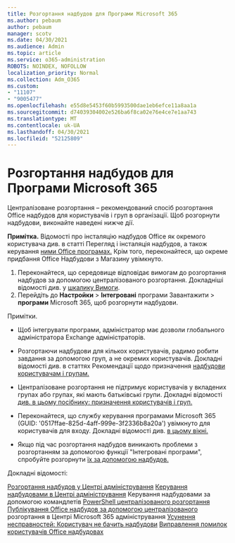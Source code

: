 ```yaml
---
title: Розгортання надбудов для Програми Microsoft 365
ms.author: pebaum
author: pebaum
manager: scotv
ms.date: 04/30/2021
ms.audience: Admin
ms.topic: article
ms.service: o365-administration
ROBOTS: NOINDEX, NOFOLLOW
localization_priority: Normal
ms.collection: Adm_O365
ms.custom:
- "11107"
- "9005477"
ms.openlocfilehash: e55d8e5453f60b5993500dae1eb6efce11a8aa1a
ms.sourcegitcommit: d74039304002e526ba6f8ca02e76e4ce7e1aa743
ms.translationtype: MT
ms.contentlocale: uk-UA
ms.lasthandoff: 04/30/2021
ms.locfileid: "52125809"
---
```

# <a name="deploying-add-ins-for-microsoft-365-apps"></a>Розгортання надбудов для Програми Microsoft 365

Централізоване розгортання – рекомендований спосіб розгортання Office надбудов для користувачів і груп в організації. Щоб розгорнути надбудови, виконайте наведені нижче дії.

**Примітка.** Відомості про інсталяцію надбудов Office як окремого користувача див. в статті Перегляд і інсталяція надбудов, а також керування [ними Office програмах.](https://support.microsoft.com/topic/view-manage-and-install-add-ins-in-office-programs-16278816-1948-4028-91e5-76dca5380f8d) Крім того, переконайтеся, що окреме придбання Office Надбудови з Магазину увімкнуто. 

1. Переконайтеся, що середовище відповідає вимогам до розгортання надбудов за допомогою централізованого розгортання. Докладніші відомості див. у [шкалику Вимоги](https://docs.microsoft.com/microsoft-365/admin/manage/centralized-deployment-of-add-ins?#requirements).
2. Перейдіть до **Настройки**  >  **Інтегровані** програми Завантажити  >  **програми** Microsoft 365, щоб розгорнути надбудови. 

Примітки. 

- Щоб інтегрувати програми, адміністратор має дозволи глобального адміністратора Exchange адміністраторів.

- Розгортаючи надбудови для кількох користувачів, радимо робити завдання за допомогою груп, а не окремих користувачів. Докладні відомості див. в статтях Рекомендації щодо призначення [надбудови користувачам і групам.](https://docs.microsoft.com/microsoft-365/admin/manage/manage-deployment-of-add-ins?view=o365-worldwide#considerations-when-assigning-an-add-in-to-users-and-groups)

- Централізоване розгортання не підтримує користувачів у вкладених групах або групах, які мають батьківські групи. Докладні відомості [див. в цьому посібнику: призначення користувачів і груп.](https://docs.microsoft.com/microsoft-365/admin/manage/centralized-deployment-of-add-ins?view=o365-worldwide#user-and-group-assignments)

- Переконайтеся, що службу керування програмами Microsoft 365 (GUID: '0517ffae-825d-4aff-999e-3f2336b8a20a') увімкнуто для користувачів для входу. Докладні відомості див. [в цьому вікні.](https://docs.microsoft.com/azure/active-directory/manage-apps/add-application-portal-configure#configure-app-properties)

- Якщо під час розгортання надбудов виникають проблеми з розгортанням за допомогою функції "Інтегровані програми", спробуйте розгорнути [їх за допомогою надбудов.](https://admin.microsoft.com/AdminPortal/Home?#/Settings/AddIns)

Докладні відомості:

[Розгортання надбудов у Центрі адміністрування](https://docs.microsoft.com/microsoft-365/admin/manage/manage-deployment-of-add-ins) 
 [Керування надбудовами в Центрі адміністрування](https://docs.microsoft.com/microsoft-365/admin/manage/manage-addins-in-the-admin-center) 
 Керування надбудовами за допомогою командлетів [PowerShell централізованого розгортання](https://docs.microsoft.com/microsoft-365/enterprise/use-the-centralized-deployment-powershell-cmdlets-to-manage-add-ins) 
 [Публікування Office надбудов за допомогою централізованого](https://docs.microsoft.com/office/dev/add-ins/publish/centralized-deployment#publish-an-office-add-in-via-centralized-deployment) розгортання в Центрі Microsoft 365 адміністрування 
 [Усунення несправностей: Користувач не бачить надбудови](https://docs.microsoft.com/office365/troubleshoot/access-management/user-not-seeing-add-ins) 
 [Виправлення помилок користувачів Office надбудовах](https://docs.microsoft.com/office/dev/add-ins/testing/testing-and-troubleshooting)